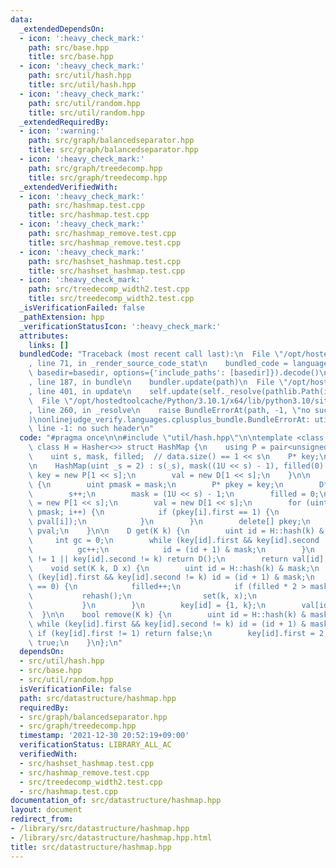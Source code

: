 ```yaml
---
data:
  _extendedDependsOn:
  - icon: ':heavy_check_mark:'
    path: src/base.hpp
    title: src/base.hpp
  - icon: ':heavy_check_mark:'
    path: src/util/hash.hpp
    title: src/util/hash.hpp
  - icon: ':heavy_check_mark:'
    path: src/util/random.hpp
    title: src/util/random.hpp
  _extendedRequiredBy:
  - icon: ':warning:'
    path: src/graph/balancedseparator.hpp
    title: src/graph/balancedseparator.hpp
  - icon: ':heavy_check_mark:'
    path: src/graph/treedecomp.hpp
    title: src/graph/treedecomp.hpp
  _extendedVerifiedWith:
  - icon: ':heavy_check_mark:'
    path: src/hashmap.test.cpp
    title: src/hashmap.test.cpp
  - icon: ':heavy_check_mark:'
    path: src/hashmap_remove.test.cpp
    title: src/hashmap_remove.test.cpp
  - icon: ':heavy_check_mark:'
    path: src/hashset_hashmap.test.cpp
    title: src/hashset_hashmap.test.cpp
  - icon: ':heavy_check_mark:'
    path: src/treedecomp_width2.test.cpp
    title: src/treedecomp_width2.test.cpp
  _isVerificationFailed: false
  _pathExtension: hpp
  _verificationStatusIcon: ':heavy_check_mark:'
  attributes:
    links: []
  bundledCode: "Traceback (most recent call last):\n  File \"/opt/hostedtoolcache/Python/3.10.1/x64/lib/python3.10/site-packages/onlinejudge_verify/documentation/build.py\"\
    , line 71, in _render_source_code_stat\n    bundled_code = language.bundle(stat.path,\
    \ basedir=basedir, options={'include_paths': [basedir]}).decode()\n  File \"/opt/hostedtoolcache/Python/3.10.1/x64/lib/python3.10/site-packages/onlinejudge_verify/languages/cplusplus.py\"\
    , line 187, in bundle\n    bundler.update(path)\n  File \"/opt/hostedtoolcache/Python/3.10.1/x64/lib/python3.10/site-packages/onlinejudge_verify/languages/cplusplus_bundle.py\"\
    , line 401, in update\n    self.update(self._resolve(pathlib.Path(included), included_from=path))\n\
    \  File \"/opt/hostedtoolcache/Python/3.10.1/x64/lib/python3.10/site-packages/onlinejudge_verify/languages/cplusplus_bundle.py\"\
    , line 260, in _resolve\n    raise BundleErrorAt(path, -1, \"no such header\"\
    )\nonlinejudge_verify.languages.cplusplus_bundle.BundleErrorAt: util/hash.hpp:\
    \ line -1: no such header\n"
  code: "#pragma once\n\n#include \"util/hash.hpp\"\n\ntemplate <class K, class D,\
    \ class H = Hasher<>> struct HashMap {\n    using P = pair<unsigned char, K>;\n\
    \    uint s, mask, filled;  // data.size() == 1 << s\n    P* key;\n    D* val;\n\
    \n    HashMap(uint _s = 2) : s(_s), mask((1U << s) - 1), filled(0) {\n       \
    \ key = new P[1 << s];\n        val = new D[1 << s];\n    }\n\n    void rehash()\
    \ {\n        uint pmask = mask;\n        P* pkey = key;\n        D* pval = val;\n\
    \        s++;\n        mask = (1U << s) - 1;\n        filled = 0;\n        key\
    \ = new P[1 << s];\n        val = new D[1 << s];\n        for (uint i = 0; i <=\
    \ pmask; i++) {\n            if (pkey[i].first == 1) {\n                set(pkey[i].second,\
    \ pval[i]);\n            }\n        }\n        delete[] pkey;\n        delete[]\
    \ pval;\n    }\n\n    D get(K k) {\n        uint id = H::hash(k) & mask;\n   \
    \     int gc = 0;\n        while (key[id].first && key[id].second != k) {\n  \
    \          gc++;\n            id = (id + 1) & mask;\n        }\n        if (key[id].first\
    \ != 1 || key[id].second != k) return D();\n        return val[id];\n    }\n\n\
    \    void set(K k, D x) {\n        uint id = H::hash(k) & mask;\n        while\
    \ (key[id].first && key[id].second != k) id = (id + 1) & mask;\n        if (key[id].first\
    \ == 0) {\n            filled++;\n            if (filled * 2 > mask) {\n     \
    \           rehash();\n                set(k, x);\n                return;\n \
    \           }\n        }\n        key[id] = {1, k};\n        val[id] = x;\n  \
    \  }\n\n    bool remove(K k) {\n        uint id = H::hash(k) & mask;\n       \
    \ while (key[id].first && key[id].second != k) id = (id + 1) & mask;\n       \
    \ if (key[id].first != 1) return false;\n        key[id].first = 2;\n        return\
    \ true;\n    }\n};\n"
  dependsOn:
  - src/util/hash.hpp
  - src/base.hpp
  - src/util/random.hpp
  isVerificationFile: false
  path: src/datastructure/hashmap.hpp
  requiredBy:
  - src/graph/balancedseparator.hpp
  - src/graph/treedecomp.hpp
  timestamp: '2021-12-30 20:52:19+09:00'
  verificationStatus: LIBRARY_ALL_AC
  verifiedWith:
  - src/hashset_hashmap.test.cpp
  - src/hashmap_remove.test.cpp
  - src/treedecomp_width2.test.cpp
  - src/hashmap.test.cpp
documentation_of: src/datastructure/hashmap.hpp
layout: document
redirect_from:
- /library/src/datastructure/hashmap.hpp
- /library/src/datastructure/hashmap.hpp.html
title: src/datastructure/hashmap.hpp
---
```

